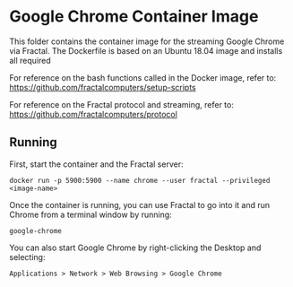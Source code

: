 # Google Chrome Container Image

This folder contains the container image for the streaming Google Chrome via Fractal. The Dockerfile is based on an Ubuntu 18.04 image and installs all required 

For reference on the bash functions called in the Docker image, refer to: https://github.com/fractalcomputers/setup-scripts

For reference on the Fractal protocol and streaming, refer to: https://github.com/fractalcomputers/protocol

## Running

First, start the container and the Fractal server:

```
docker run -p 5900:5900 --name chrome --user fractal --privileged <image-name>
```

Once the container is running, you can use Fractal to go into it and run Chrome
from a terminal window by running:
```
google-chrome
```

You can also start Google Chrome by right-clicking the Desktop and selecting:
```
Applications > Network > Web Browsing > Google Chrome
```
